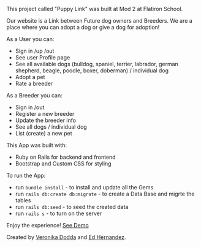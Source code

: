 This project called "Puppy Link" was built at Mod 2 at Flatiron School. 

Our website is a Link between Future dog owners and Breeders.
We are a place where you can adopt a dog or give a dog for adoption!

As a User you can:
 - Sign in /up /out
 - See user Profile page
 - See all available dogs (bulldog, spaniel, terrier, labrador, german shepherd, beagle, poodle, boxer, doberman) / individual dog
 -  Adopt a pet
 - Rate a breeder

As a Breeder you can:
 - Sign in /out
 - Register a new breeder
 - Update the breeder info
 - See all dogs / individual dog
 - List (create) a new pet

 This App was built with:

 - Ruby on Rails for backend and frontend
 - Bootstrap and Custom CSS for styling

To run the App:

 - run `bundle install` - to install and update all the Gems
 - run `rails db:create db:migrate` - to create a Data Base and migrte the tables
 - run `rails db:seed` - to seed the created data
 - run `rails s` - to turn on the server

Enjoy the experience! [See Demo](https://youtu.be/khBJLoUQYjQ)

Created by [Veronika Dodda](https://github.com/vshengeliya) and [Ed Hernandez](https://github.com/edhernandez04).<br>


